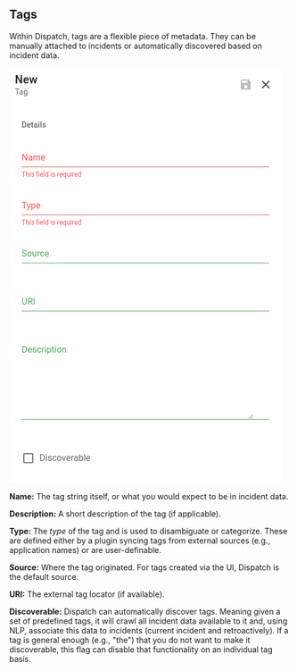 ## Tags

Within Dispatch, tags are a flexible piece of metadata. They can be manually attached to incidents or automatically discovered based on incident data.

![](../../../.gitbook/assets/admin-ui-knowledge-tags.png)

**Name:** The tag string itself, or what you would expect to be in incident data.

**Description:** A short description of the tag (if applicable).

**Type:** The _type_ of the tag and is used to disambiguate or categorize. These are defined either by a plugin syncing tags from external sources (e.g., application names) or are user-definable.

**Source:** Where the tag originated. For tags created via the UI, Dispatch is the default source.

**URI:** The external tag locator (if available).

**Discoverable:** Dispatch can automatically discover tags. Meaning given a set of predefined tags, it will crawl all incident data available to it and, using NLP, associate this data to incidents (current incident and retroactively). If a tag is general enough (e.g., "the") that you do not want to make it discoverable, this flag can disable that functionality on an individual tag basis.
